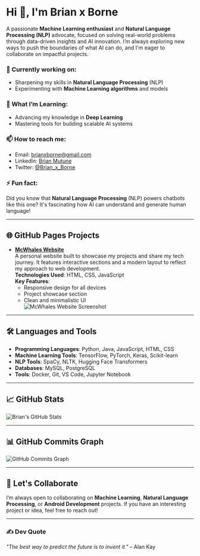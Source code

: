 # Hi 👋, I'm Brian x Borne

A passionate **Machine Learning enthusiast** and **Natural Language Processing (NLP)** advocate, focused on solving real-world problems through data-driven insights and AI innovation. I’m always exploring new ways to push the boundaries of what AI can do, and I'm eager to collaborate on impactful projects.

### 🔭 Currently working on:
- Sharpening my skills in **Natural Language Processing** (NLP)
- Experimenting with **Machine Learning algorithms** and models

### 🌱 What I’m Learning:
- Advancing my knowledge in **Deep Learning**
- Mastering tools for building scalable AI systems

### 📫 How to reach me:
- Email: [brianxborne@gmail.com](mailto:brianxborne@gmail.com)
- LinkedIn: [Brian Mutune](https://www.linkedin.com/in/brian-mutune)
- Twitter: [@Brian_x_Borne](https://x.com/Brian_x_Borne)

### ⚡ Fun fact:
Did you know that **Natural Language Processing** (NLP) powers chatbots like this one? It's fascinating how AI can understand and generate human language!

---

## 🌐 GitHub Pages Projects

- [**McWhales Website**](https://brianxborne.github.io/McWhalesWebsite/)  
  A personal website built to showcase my projects and share my tech journey. It features interactive sections and a modern layout to reflect my approach to web development.  
  **Technologies Used**: HTML, CSS, JavaScript  
  **Key Features**:  
  - Responsive design for all devices  
  - Project showcase section  
  - Clean and minimalistic UI  
  ![McWhales Website Screenshot](https://brianxborne.github.io/McWhalesWebsite/screenshot.png)

---

## 🛠️ Languages and Tools

- **Programming Languages**: Python, Java, JavaScript, HTML, CSS
- **Machine Learning Tools**: TensorFlow, PyTorch, Keras, Scikit-learn
- **NLP Tools**: SpaCy, NLTK, Hugging Face Transformers
- **Databases**: MySQL, PostgreSQL
- **Tools**: Docker, Git, VS Code, Jupyter Notebook

---

## 📈 GitHub Stats

![Brian's GitHub Stats](https://github-readme-stats.vercel.app/api?username=brianxborne&show_icons=true&hide_title=true&count_private=true&hide=prs&theme=radical)

---

## 📊 GitHub Commits Graph

![GitHub Commits Graph](https://activity-graph.herokuapp.com/graph?username=brianxborne&theme=github)

---

## 👥 Let's Collaborate
I’m always open to collaborating on **Machine Learning**, **Natural Language Processing**, or **Android Development** projects. If you have an interesting project or idea, feel free to reach out!

---

### ✍️ Dev Quote
*"The best way to predict the future is to invent it."* – Alan Kay
